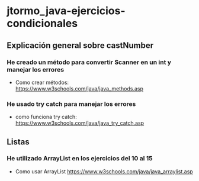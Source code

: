 # jtormo_java-ejercicios-condicionales

## Explicación general sobre castNumber

### He creado un método para convertir Scanner en un int y manejar los errores

- Como crear métodos: https://www.w3schools.com/java/java_methods.asp

### He usado try catch para manejar los errores 
- como funciona try catch: https://www.w3schools.com/java/java_try_catch.asp

## Listas
### He utilizado ArrayList en los ejercicios del 10 al 15

- Como usar ArrayList https://www.w3schools.com/java/java_arraylist.asp